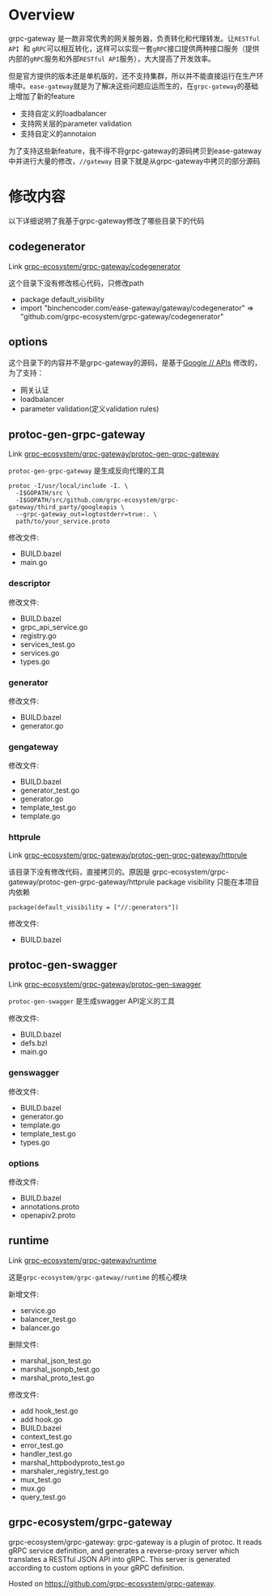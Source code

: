 # Overview

grpc-gateway 是一款非常优秀的网关服务器，负责转化和代理转发。让```RESTful API ```和 ```gRPC```可以相互转化，这样可以实现一套```gRPC```接口提供两种接口服务（提供内部的```gRPC```服务和外部```RESTful API```服务），大大提高了开发效率。

但是官方提供的版本还是单机版的，还不支持集群，所以并不能直接运行在生产环境中。```ease-gateway```就是为了解决这些问题应运而生的，在```grpc-gateway```的基础上增加了新的feature

- 支持自定义的loadbalancer
- 支持网关层的parameter validation
- 支持自定义的annotaion

为了支持这些新feature，我不得不将grpc-gateway的源码拷贝到ease-gateway中并进行大量的修改，```//gateway``` 目录下就是从grpc-gateway中拷贝的部分源码

# 修改内容

以下详细说明了我基于grpc-gateway修改了哪些目录下的代码

## codegenerator

Link  [grpc-ecosystem/grpc-gateway/codegenerator](https://github.com/grpc-ecosystem/grpc-gateway/tree/master/codegenerator)

这个目录下没有修改核心代码，只修改path

- package default_visibility
- import "binchencoder.com/ease-gateway/gateway/codegenerator" => "github.com/grpc-ecosystem/grpc-gateway/codegenerator"

## options

这个目录下的内容并不是grpc-gateway的源码，是基于[Google
// APIs](https://github.com/googleapis/googleapis) 修改的，为了支持：

- 网关认证
- loadbalancer
- parameter validation(定义validation rules)

## protoc-gen-grpc-gateway

Link   [grpc-ecosystem/grpc-gateway/protoc-gen-grpc-gateway](https://github.com/grpc-ecosystem/grpc-gateway/tree/master/protoc-gen-grpc-gateway)

```protoc-gen-grpc-gateway``` 是生成反向代理的工具

```
protoc -I/usr/local/include -I. \
  -I$GOPATH/src \
  -I$GOPATH/src/github.com/grpc-ecosystem/grpc-gateway/third_party/googleapis \
  --grpc-gateway_out=logtostderr=true:. \
  path/to/your_service.proto
```

修改文件:

- BUILD.bazel
- main.go

### descriptor

修改文件:

- BUILD.bazel
- grpc_api_service.go
- registry.go
- services_test.go
- services.go
- types.go

### generator

修改文件:

- BUILD.bazel
- generator.go

### gengateway

修改文件:

- BUILD.bazel
- generator_test.go
- generator.go
- template_test.go
- template.go

### httprule

Link [grpc-ecosystem/grpc-gateway/protoc-gen-grpc-gateway/httprule](https://github.com/grpc-ecosystem/grpc-gateway/tree/master/protoc-gen-grpc-gateway/httprule)

该目录下没有修改代码，直接拷贝的。原因是 grpc-ecosystem/grpc-gateway/protoc-gen-grpc-gateway/httprule  package visibility 只能在本项目内依赖

```
package(default_visibility = ["//:generators"])
```

修改文件:

- BUILD.bazel

## protoc-gen-swagger

Link   [grpc-ecosystem/grpc-gateway/protoc-gen-swagger](https://github.com/grpc-ecosystem/grpc-gateway/tree/master/protoc-gen-swagger)

```protoc-gen-swagger``` 是生成swagger API定义的工具

修改文件:

- BUILD.bazel
- defs.bzl
- main.go

### genswagger

修改文件:

- BUILD.bazel
- generator.go
- template.go
- template_test.go
- types.go

### options

修改文件:

- BUILD.bazel
- annotations.proto
- openapiv2.proto

## runtime

Link   [grpc-ecosystem/grpc-gateway/runtime](https://github.com/grpc-ecosystem/grpc-gateway/tree/master/runtime)

这是```grpc-ecosystem/grpc-gateway/runtime``` 的核心模块

新增文件:

- service.go
- balancer_test.go
- balancer.go

删除文件:

- marshal_json_test.go
- marshal_jsonpb_test.go
- marshal_proto_test.go

修改文件:

- add hook_test.go
- add hook.go
- BUILD.bazel
- context_test.go
- error_test.go
- handler_test.go
- marshal_httpbodyproto_test.go
- marshaler_registry_test.go
- mux_test.go
- mux.go
- query_test.go

## grpc-ecosystem/grpc-gateway

grpc-ecosystem/grpc-gateway: grpc-gateway is a plugin of protoc. It reads
gRPC service definition, and generates a reverse-proxy server which translates
a RESTful JSON API into gRPC. This server is generated according to custom
options in your gRPC definition.

Hosted on https://github.com/grpc-ecosystem/grpc-gateway.